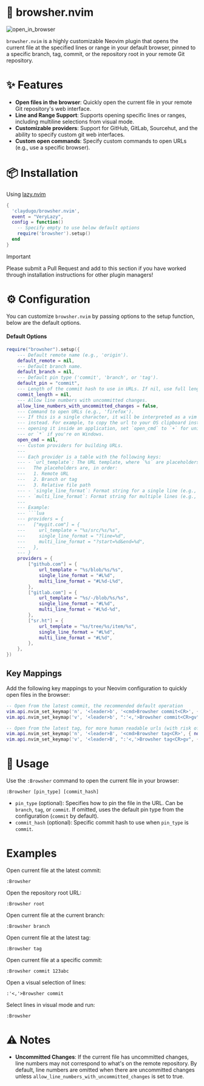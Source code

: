 # 📖 browsher.nvim

![open_in_browser](https://github.com/user-attachments/assets/06ea7885-877d-44be-83f8-43fbd0497208)

`browsher.nvim` is a highly customizable Neovim plugin that opens the current file at the specified lines or range in your default browser, pinned to a specific branch, tag, commit, or the repository root in your remote Git repository.

# ✨ Features

- **Open files in the browser**: Quickly open the current file in your remote Git repository's web interface.
- **Line and Range Support**: Supports opening specific lines or ranges, including multiline selections from visual mode.
- **Customizable providers**: Support for GitHub, GitLab, Sourcehut, and the ability to specify custom git web interfaces.
- **Custom open commands**: Specify custom commands to open URLs (e.g., use a specific browser).

# 📦 Installation
Using [lazy.nvim](https://github.com/folke/lazy.nvim)

```lua
{
  'claydugo/browsher.nvim',
  event = "VeryLazy",
  config = function()
    -- Specify empty to use below default options
    require('browsher').setup()
  end
}
```
> [!IMPORTANT]
> Please submit a Pull Request and add to this section if you have worked through installation instructions for other plugin managers!

# ⚙️ Configuration

You can customize `browsher.nvim` by passing options to the setup function, below are the default options.

#### Default Options
```lua
require("browsher").setup({
    --- Default remote name (e.g., 'origin').
    default_remote = nil,
    --- Default branch name.
    default_branch = nil,
    --- Default pin type ('commit', 'branch', or 'tag').
    default_pin = "commit",
    --- Length of the commit hash to use in URLs. If nil, use full length. (40)
    commit_length = nil,
    --- Allow line numbers with uncommitted changes.
    allow_line_numbers_with_uncommitted_changes = false,
    --- Command to open URLs (e.g., 'firefox').
    --- If this is a single character, it will be interpreted as a vim register
    --- instead. For example, to copy the url to your OS clipboard instead of
    --- opening it inside an application, set `open_cmd` to `+` for unix systems,
    --- or `*` if you're on Windows.
    open_cmd = nil,
    --- Custom providers for building URLs.
    ---
    --- Each provider is a table with the following keys:
    --- - `url_template`: The URL template, where `%s` are placeholders.
    ---   The placeholders are, in order:
    ---   1. Remote URL
    ---   2. Branch or tag
    ---   3. Relative file path
    --- - `single_line_format`: Format string for a single line (e.g., `#L%d`).
    --- - `multi_line_format`: Format string for multiple lines (e.g., `#L%d-L%d`).
    ---
    --- Example:
    --- ```lua
    --- providers = {
    ---   ["mygit.com"] = {
    ---     url_template = "%s/src/%s/%s",
    ---     single_line_format = "?line=%d",
    ---     multi_line_format = "?start=%d&end=%d",
    ---   },
    --- }
    providers = {
        ["github.com"] = {
            url_template = "%s/blob/%s/%s",
            single_line_format = "#L%d",
            multi_line_format = "#L%d-L%d",
        },
        ["gitlab.com"] = {
            url_template = "%s/-/blob/%s/%s",
            single_line_format = "#L%d",
            multi_line_format = "#L%d-%d",
        },
        ["sr.ht"] = {
            url_template = "%s/tree/%s/item/%s",
            single_line_format = "#L%d",
            multi_line_format = "#L%d",
        },
    },
})
```

## Key Mappings

Add the following key mappings to your Neovim configuration to quickly open files in the browser:

```lua
-- Open from the latest commit, the recommended default operation
vim.api.nvim_set_keymap('n', '<leader>b', '<cmd>Browsher commit<CR>', { noremap = true, silent = true })
vim.api.nvim_set_keymap('v', '<leader>b', ":'<,'>Browsher commit<CR>gv", { noremap = true, silent = true })

-- Open from the latest tag, for more human readable urls (with risk of outdated line numbers)
vim.api.nvim_set_keymap('n', '<leader>B', '<cmd>Browsher tag<CR>', { noremap = true, silent = true })
vim.api.nvim_set_keymap('v', '<leader>B', ":'<,'>Browsher tag<CR>gv", { noremap = true, silent = true })
```

# 🚀 Usage

Use the `:Browsher` command to open the current file in your browser:

```
:Browsher [pin_type] [commit_hash]
```

* `pin_type` (optional): Specifies how to pin the file in the URL. Can be `branch`, `tag`, or `commit`.
    If omitted, uses the default pin type from the configuration (`commit` by default).
* `commit_hash` (optional): Specific commit hash to use when `pin_type` is `commit`.

# Examples

Open current file at the latest commit:

```
:Browsher
```

Open the repository root URL:

```
:Browsher root
```

Open current file at the current branch:

```
:Browsher branch
```

Open current file at the latest tag:

```
:Browsher tag
```

Open current file at a specific commit:

```
:Browsher commit 123abc
```

Open a visual selection of lines:
```
:'<,'>Browsher commit
```

Select lines in visual mode and run:

```
:Browsher
```

# ⚠️ Notes

* **Uncommitted Changes**: If the current file has uncommitted changes, line numbers may not correspond to what's on the remote repository. By default, line numbers are omitted when there are uncommitted changes unless `allow_line_numbers_with_uncommitted_changes` is set to true.
